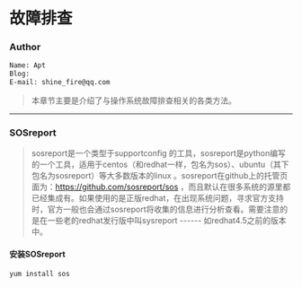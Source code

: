# 故障排查



### Author

```txt
Name: Apt
Blog:
E-mail: shine_fire@qq.com
```



> 本章节主要是介绍了与操作系统故障排查相关的各类方法。



---

### SOSreport

> sosreport是一个类型于supportconfig 的工具，sosreport是python编写的一个工具，适用于centos（和redhat一样，包名为sos）、ubuntu（其下包名为sosreport）等大多数版本的linux 。sosreport在github上的托管页面为：https://github.com/sosreport/sos ，而且默认在很多系统的源里都已经集成有。如果使用的是正版redhat，在出现系统问题，寻求官方支持时，官方一般也会通过sosreport将收集的信息进行分析查看。需要注意的是在一些老的redhat发行版中叫sysreport ------ 如redhat4.5之前的版本中。



#### 安装SOSreport

```
yum install sos 
```



